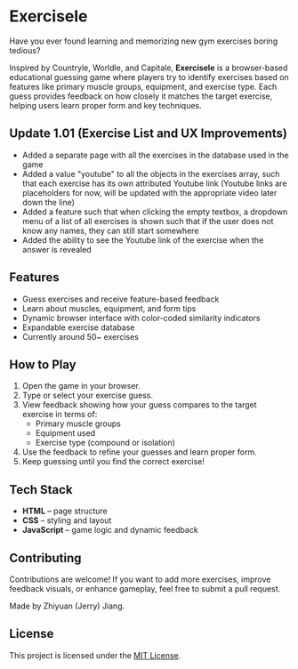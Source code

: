 
# Exercisele

Have you ever found learning and memorizing new gym exercises boring tedious?

Inspired by Countryle, Worldle, and Capitale, **Exercisele** is a browser-based educational guessing game where players try to identify exercises based on features like primary muscle groups, equipment, and exercise type. Each guess provides feedback on how closely it matches the target exercise, helping users learn proper form and key techniques.

## Update 1.01 (Exercise List and UX Improvements)
- Added a separate page with all the exercises in the database used in the game
- Added a value "youtube" to all the objects in the exercises array, such that each exercise has its own attributed Youtube link (Youtube links are placeholders for now, will be updated with the appropriate video later down the line)
- Added a feature such that when clicking the empty textbox, a dropdown menu of a list of all exercises is shown such that if the user does not know any names, they can still start somewhere
- Added the ability to see the Youtube link of the exercise when the answer is revealed

## Features
- Guess exercises and receive feature-based feedback
- Learn about muscles, equipment, and form tips
- Dynamic browser interface with color-coded similarity indicators
- Expandable exercise database
- Currently around 50~ exercises

## How to Play
1. Open the game in your browser.
2. Type or select your exercise guess.
3. View feedback showing how your guess compares to the target exercise in terms of:
   - Primary muscle groups
   - Equipment used
   - Exercise type (compound or isolation)
4. Use the feedback to refine your guesses and learn proper form.
5. Keep guessing until you find the correct exercise!

## Tech Stack
- **HTML** – page structure
- **CSS** – styling and layout
- **JavaScript** – game logic and dynamic feedback

## Contributing
Contributions are welcome! If you want to add more exercises, improve feedback visuals, or enhance gameplay, feel free to submit a pull request.

Made by Zhiyuan (Jerry) Jiang.

## License
This project is licensed under the [MIT License](LICENSE).
